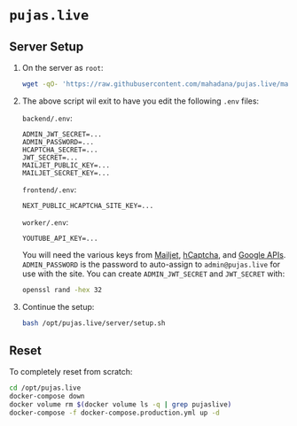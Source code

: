 # `pujas.live`

## Server Setup

1.  On the server as `root`:

    ```sh
    wget -qO- 'https://raw.githubusercontent.com/mahadana/pujas.live/main/server/setup.sh' | bash
    ```

2.  The above script wil exit to have you edit the following `.env` files:

    `backend/.env`:

    ```
    ADMIN_JWT_SECRET=...
    ADMIN_PASSWORD=...
    HCAPTCHA_SECRET=...
    JWT_SECRET=...
    MAILJET_PUBLIC_KEY=...
    MAILJET_SECRET_KEY=...
    ```

    `frontend/.env`:

    ```
    NEXT_PUBLIC_HCAPTCHA_SITE_KEY=...
    ```

    `worker/.env`:

    ```
    YOUTUBE_API_KEY=...
    ```

    You will need the various keys from [Mailjet](https://www.mailjet.com/),
    [hCaptcha](https://www.hcaptcha.com/), and
    [Google APIs](https://console.cloud.google.com/). `ADMIN_PASSWORD` is the
    password to auto-assign to `admin@pujas.live` for use with the site.
    You can create `ADMIN_JWT_SECRET` and `JWT_SECRET` with:

    ```sh
    openssl rand -hex 32
    ```

3.  Continue the setup:

    ```sh
    bash /opt/pujas.live/server/setup.sh
    ```

## Reset

To completely reset from scratch:

```sh
cd /opt/pujas.live
docker-compose down
docker volume rm $(docker volume ls -q | grep pujaslive)
docker-compose -f docker-compose.production.yml up -d
```
